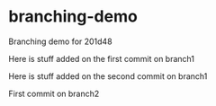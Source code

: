 # branching-demo
Branching demo for 201d48

Here is stuff added on the first commit on branch1

Here is stuff added on the second commit on branch1

First commit on branch2
